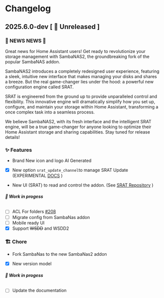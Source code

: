 # Changelog

## 2025.6.0-dev [ 🚧 Unreleased ]

### 🎉 NEWS NEWS 🎉
Great news for Home Assistant users! Get ready to revolutionize your storage management with SambaNAS2, the groundbreaking fork of the popular SambaNAS addon.

SambaNAS2 introduces a completely redesigned user experience, featuring a sleek, intuitive new interface that makes managing your disks and shares a breeze. But the real game-changer lies under the hood: a powerful new configuration engine called SRAT.

SRAT is engineered from the ground up to provide unparalleled control and flexibility. This innovative engine will dramatically simplify how you set up, configure, and maintain your storage within Home Assistant, transforming a once complex task into a seamless process.

We believe SambaNAS2, with its fresh interface and the intelligent SRAT engine, will be a true game-changer for anyone looking to optimize their Home Assistant storage and sharing capabilities. Stay tuned for release details!

###  ✨ Features
- Brand New icon and logo AI Generated
- [X] New option `srat_update_channel`to manage SRAT Update (EXPERIMENTAL [DOCS](DOCS.md) )
- New UI (SRAT) to read and control the addon. (See [SRAT Repository](https://github.com/dianlight/srat) )
###### __🚧 Work in progess__
- [ ] ACL For folders [#208](https://github.com/dianlight/hassio-addons/issues/208)
- [ ] Migrate config from SambaNas addon
- [ ] Mobile ready UI
- [X] Support ~~WSDD~~ and WSDD2

### 🏗 Chore
- Fork SambaNas to the new SambaNas2 addon
- [X] New version model
###### __🚧 Work in progess__
- [ ] Update the documentation


[docs]: https://github.com/dianlight/hassio-addons/blob/master/sambanas2/DOCS.md
